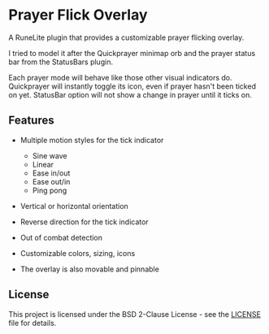 # Prayer Flick Overlay

A RuneLite plugin that provides a customizable prayer flicking overlay.

I tried to model it after the Quickprayer minimap orb and the prayer status bar from the StatusBars plugin.

Each prayer mode will behave like those other visual indicators do. Quickprayer will instantly toggle its icon, even if prayer hasn't been ticked on yet. StatusBar option will not show a change in prayer until it ticks on.

## Features

- Multiple motion styles for the tick indicator
  - Sine wave
  - Linear
  - Ease in/out
  - Ease out/in
  - Ping pong

- Vertical or horizontal orientation
- Reverse direction for the tick indicator
- Out of combat detection
- Customizable colors, sizing, icons
- The overlay is also movable and pinnable

## License

This project is licensed under the BSD 2-Clause License - see the [LICENSE](LICENSE) file for details.